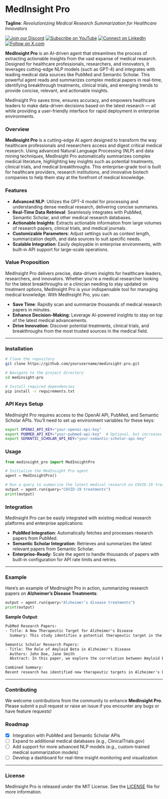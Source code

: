 
# **MedInsight Pro**

**Tagline**: *Revolutionizing Medical Research Summarization for Healthcare Innovators*


[![Join our Discord](https://img.shields.io/badge/Discord-Join%20our%20server-5865F2?style=for-the-badge&logo=discord&logoColor=white)](https://discord.gg/agora-999382051935506503) [![Subscribe on YouTube](https://img.shields.io/badge/YouTube-Subscribe-red?style=for-the-badge&logo=youtube&logoColor=white)](https://www.youtube.com/@kyegomez3242) [![Connect on LinkedIn](https://img.shields.io/badge/LinkedIn-Connect-blue?style=for-the-badge&logo=linkedin&logoColor=white)](https://www.linkedin.com/in/kye-g-38759a207/) [![Follow on X.com](https://img.shields.io/badge/X.com-Follow-1DA1F2?style=for-the-badge&logo=x&logoColor=white)](https://x.com/kyegomezb)


**MedInsight Pro** is an AI-driven agent that streamlines the process of extracting actionable insights from the vast expanse of medical research. Designed for healthcare professionals, researchers, and innovators, it leverages cutting-edge NLP models (such as GPT-4) and integrates with leading medical data sources like PubMed and Semantic Scholar. This powerful agent reads and summarizes complex medical papers in real-time, identifying breakthrough treatments, clinical trials, and emerging trends to provide concise, relevant, and actionable insights.

MedInsight Pro saves time, ensures accuracy, and empowers healthcare leaders to make data-driven decisions based on the latest research — all while providing a user-friendly interface for rapid deployment in enterprise environments.

### Overview
**MedInsight Pro** is a cutting-edge AI agent designed to transform the way healthcare professionals and researchers access and digest critical medical research. Using advanced Natural Language Processing (NLP) and data mining techniques, MedInsight Pro automatically summarizes complex medical literature, highlighting key insights such as potential treatments, clinical trials, and medical breakthroughs. This enterprise-grade tool is built for healthcare providers, research institutions, and innovative biotech companies to help them stay at the forefront of medical knowledge.

### Features
- **Advanced NLP**: Utilizes the GPT-4 model for processing and understanding dense medical research, delivering concise summaries.
- **Real-Time Data Retrieval**: Seamlessly integrates with PubMed, Semantic Scholar, and other medical research databases.
- **Actionable Insights**: Extracts actionable information from large volumes of research papers, clinical trials, and medical journals.
- **Customizable Parameters**: Adjust settings such as context length, summarization depth, and data sources to suit specific needs.
- **Scalable Integration**: Easily deployable in enterprise environments, with built-in API support for large-scale operations.

### Value Proposition
MedInsight Pro delivers precise, data-driven insights for healthcare leaders, researchers, and innovators. Whether you're a medical researcher looking for the latest breakthroughs or a clinician needing to stay updated on treatment options, MedInsight Pro is your indispensable tool for managing medical knowledge. With MedInsight Pro, you can:

- **Save Time**: Rapidly scan and summarize thousands of medical research papers in minutes.
- **Enhance Decision-Making**: Leverage AI-powered insights to stay on top of the latest medical advancements.
- **Drive Innovation**: Discover potential treatments, clinical trials, and breakthroughs from the most trusted sources in the medical field.

---

### Installation

```bash
# Clone the repository
git clone https://github.com/yourusername/medinsight-pro.git

# Navigate to the project directory
cd medinsight-pro

# Install required dependencies
pip install -r requirements.txt
```

### API Keys Setup
MedInsight Pro requires access to the OpenAI API, PubMed, and Semantic Scholar APIs. You’ll need to set up environment variables for these keys:

```bash
export OPENAI_API_KEY="your-openai-api-key"
export PUBMED_API_KEY="your-pubmed-api-key"  # Optional, but increases rate limits
export SEMANTIC_SCHOLAR_API_KEY="your-semantic-scholar-api-key"
```

### Usage

```python
from medinsight_pro import MedInsightPro

# Initialize the MedInsight Pro agent
agent = MedInsightPro()

# Run a query to summarize the latest medical research on COVID-19 treatments
output = agent.run(query="COVID-19 treatments")
print(output)
```

### Integration
MedInsight Pro can be easily integrated with existing medical research platforms and enterprise applications:

- **PubMed Integration**: Automatically fetches and processes research papers from PubMed.
- **Semantic Scholar Integration**: Retrieves and summarizes the latest relevant papers from Semantic Scholar.
- **Enterprise-Ready**: Scale the agent to handle thousands of papers with built-in configuration for API rate limits and retries.

---

### Example

Here’s an example of MedInsight Pro in action, summarizing research papers on **Alzheimer’s Disease Treatments**:

```python
output = agent.run(query="Alzheimer’s disease treatments")
print(output)
```

**Sample Output**:

```txt
PubMed Research Papers:
- Title: A New Therapeutic Target for Alzheimer's Disease
  Summary: This study identifies a potential therapeutic target in the progression of Alzheimer's Disease...

Semantic Scholar Research Papers:
- Title: The Role of Amyloid Beta in Alzheimer's Disease
  Authors: John Doe, Jane Smith
  Abstract: In this paper, we explore the correlation between Amyloid Beta buildup and the progression of Alzheimer's Disease...

Combined Summary:
Recent research has identified new therapeutic targets in Alzheimer's Disease, with studies showing potential in slowing disease progression. Key findings include...
```

---

### Contributing
We welcome contributions from the community to enhance **MedInsight Pro**. Please submit a pull request or raise an issue if you encounter any bugs or have feature requests!

### Roadmap
- [x] Integration with PubMed and Semantic Scholar APIs
- [ ] Expand to additional medical databases (e.g., ClinicalTrials.gov)
- [ ] Add support for more advanced NLP models (e.g., custom-trained medical summarization models)
- [ ] Develop a dashboard for real-time insight monitoring and visualization

---

### License
MedInsight Pro is released under the MIT License. See the [LICENSE](LICENSE) file for more information.
